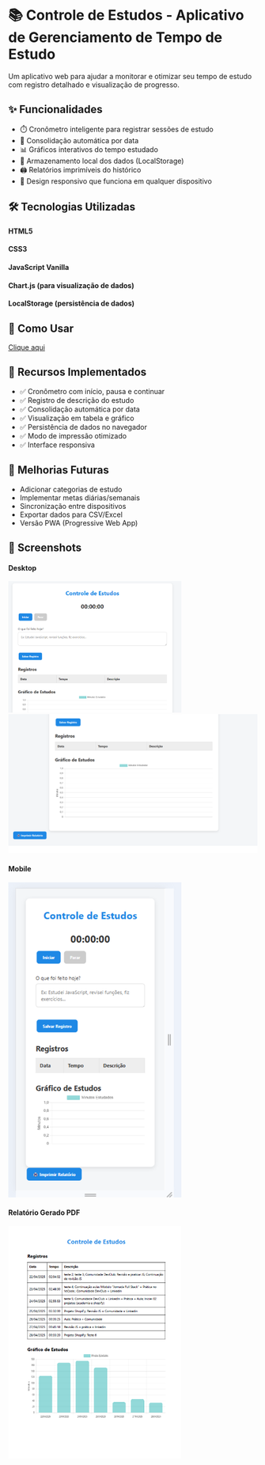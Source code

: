 <h1>📚 Controle de Estudos - Aplicativo de Gerenciamento de Tempo de Estudo</h1>

<p>Um aplicativo web para ajudar a monitorar e otimizar seu tempo de estudo com registro detalhado e visualização de progresso.</p>

<h2>✨ Funcionalidades</h2>
  <ul>
    <li>⏱️ Cronômetro inteligente para registrar sessões de estudo</li>
    <li>📅 Consolidação automática por data</li>
    <li>📊 Gráficos interativos do tempo estudado</li>
    <li>💾 Armazenamento local dos dados (LocalStorage)</li>
    <li>🖨️ Relatórios imprimíveis do histórico</li>
    <li>📱 Design responsivo que funciona em qualquer dispositivo</li>
  </ul>

<h2>🛠️ Tecnologias Utilizadas</h2>
<h4>HTML5</h4>
<h4>CSS3</h4>
<h4>JavaScript Vanilla</h4>
<h4>Chart.js (para visualização de dados)</h4>
<h4>LocalStorage (persistência de dados)</h4>

<h2>🚀 Como Usar</h2>
<a href="https://evandrojmoreira.github.io/Controle-de-Estudos/">Clique aqui</a>

<h2>📌 Recursos Implementados</h2>
  <ul>
    <li>✅ Cronômetro com início, pausa e continuar</li>
    <li>✅ Registro de descrição do estudo</li>
    <li>✅ Consolidação automática por data</li>
    <li>✅ Visualização em tabela e gráfico</li>
    <li>✅ Persistência de dados no navegador</li>
    <li>✅ Modo de impressão otimizado</li>
    <li>✅ Interface responsiva</li>
  </ul>

  <h2>🔮 Melhorias Futuras</h2>
    <ul>
      <li>Adicionar categorias de estudo</li>
      <li>Implementar metas diárias/semanais</li>
      <li>Sincronização entre dispositivos</li>
      <li>Exportar dados para CSV/Excel</li>
      <li>Versão PWA (Progressive Web App)</li>
    </ul>

  <h2>📸 Screenshots</h2>
  <h4>Desktop</h4>
  <img src="https://github.com/EvandroJMoreira/Controle-de-Estudos/blob/main/assets/img/desktop01.png" width=350px>
  <img src="https://github.com/EvandroJMoreira/Controle-de-Estudos/blob/main/assets/img/desktop02.png" width350px>

  <h4>Mobile</h4>
  <img src="https://github.com/EvandroJMoreira/Controle-de-Estudos/blob/main/assets/img/mobile.png" width=350px>

  <h4>Relatório Gerado PDF</h4>
  <img src="https://github.com/EvandroJMoreira/Controle-de-Estudos/blob/main/assets/img/relatorioPdf.png" width=350px>
